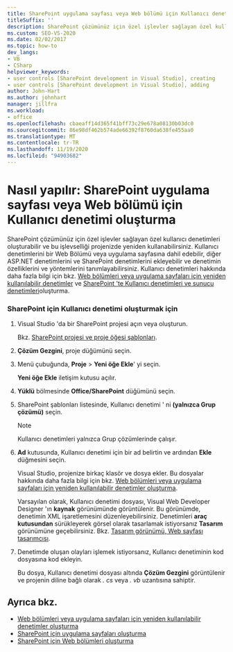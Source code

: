 ```yaml
---
title: SharePoint uygulama sayfası veya Web bölümü için Kullanıcı denetimi oluşturma
titleSuffix: ''
description: SharePoint çözümünüz için özel işlevler sağlayan özel kullanıcı denetimleri oluşturun ve bu işlevselliği bir Web Bölümü veya uygulama sayfası içinde yeniden kullanın.
ms.custom: SEO-VS-2020
ms.date: 02/02/2017
ms.topic: how-to
dev_langs:
- VB
- CSharp
helpviewer_keywords:
- user controls [SharePoint development in Visual Studio], creating
- user controls [SharePoint development in Visual Studio], adding
author: John-Hart
ms.author: johnhart
manager: jillfra
ms.workload:
- office
ms.openlocfilehash: cbaeaff14d365f41bff73c29e678a08130b03dc0
ms.sourcegitcommit: 86e98df462b574ade66392f8760da638fe455aa0
ms.translationtype: MT
ms.contentlocale: tr-TR
ms.lasthandoff: 11/19/2020
ms.locfileid: "94903682"
---
```

# <a name="how-to-create-a-user-control-for-a-sharepoint-application-page-or-web-part"></a>Nasıl yapılır: SharePoint uygulama sayfası veya Web bölümü için Kullanıcı denetimi oluşturma
  SharePoint çözümünüz için özel işlevler sağlayan özel kullanıcı denetimleri oluşturabilir ve bu işlevselliği projenizde yeniden kullanabilirsiniz. Kullanıcı denetimlerini bir Web Bölümü veya uygulama sayfasına dahil edebilir, diğer ASP.NET denetimlerini ve SharePoint denetimlerini ekleyebilir ve denetimin özelliklerini ve yöntemlerini tanımlayabilirsiniz. Kullanıcı denetimleri hakkında daha fazla bilgi için bkz. [Web bölümleri veya uygulama sayfaları için yeniden kullanılabilir denetimler](../sharepoint/creating-reusable-controls-for-web-parts-or-application-pages.md) ve [SharePoint 'te Kullanıcı denetimleri ve sunucu denetimleri](https://blogs.msdn.microsoft.com/kaevans/2011/04/28/user-controls-and-server-controls-in-sharepoint/)oluşturma.

### <a name="to-create-a-user-control-for-sharepoint"></a>SharePoint için Kullanıcı denetimi oluşturmak için

1. Visual Studio 'da bir SharePoint projesi açın veya oluşturun.

     Bkz. [SharePoint projesi ve proje öğesi şablonları](../sharepoint/sharepoint-project-and-project-item-templates.md).

2. **Çözüm Gezgini**, proje düğümünü seçin.

3. Menü çubuğunda, **Proje**  >  **Yeni öğe Ekle**' yi seçin.

     **Yeni öğe Ekle** iletişim kutusu açılır.

4. **Yüklü** bölmesinde **Office/SharePoint** düğümünü seçin.

5. SharePoint şablonları listesinde, Kullanıcı denetimi ' ni **(yalnızca Grup çözümü)** seçin.

    > [!NOTE]
    > Kullanıcı denetimleri yalnızca Grup çözümlerinde çalışır.

6. **Ad** kutusunda, Kullanıcı denetimi için bir ad belirtin ve ardından **Ekle** düğmesini seçin.

     Visual Studio, projenize birkaç klasör ve dosya ekler. Bu dosyalar hakkında daha fazla bilgi için bkz. [Web bölümleri veya uygulama sayfaları için yeniden kullanılabilir denetimler oluşturma](../sharepoint/creating-reusable-controls-for-web-parts-or-application-pages.md).

     Varsayılan olarak, Kullanıcı denetimi dosyası, Visual Web Developer Designer 'ın **kaynak** görünümünde görüntülenir. Bu görünümde, denetimin XML işaretlemesini düzenleyebilirsiniz. Denetimleri **araç kutusundan** sürükleyerek görsel olarak tasarlamak istiyorsanız **Tasarım** görünümüne geçebilirsiniz. Bkz. [Tasarım görünümü, Web sayfası tasarımcısı](/previous-versions/aspnet/ms178149\(v\=vs.100\)).

7. Denetimde oluşan olayları işlemek istiyorsanız, Kullanıcı denetiminin kod dosyasına kod ekleyin.

     Bu dosya, Kullanıcı denetimi dosyası altında **Çözüm Gezgini** görüntülenir ve projenin diline bağlı olarak *. cs* veya *. vb* uzantısına sahiptir.

## <a name="see-also"></a>Ayrıca bkz.
- [Web bölümleri veya uygulama sayfaları için yeniden kullanılabilir denetimler oluşturma](../sharepoint/creating-reusable-controls-for-web-parts-or-application-pages.md)
- [SharePoint için uygulama sayfaları oluşturma](../sharepoint/creating-application-pages-for-sharepoint.md)
- [SharePoint için Web bölümleri oluşturma](../sharepoint/creating-web-parts-for-sharepoint.md)

